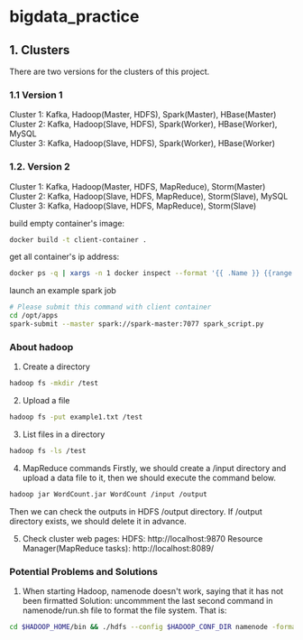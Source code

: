 # bigdata_practice

## 1. Clusters
There are two versions for the clusters of this project.

### 1.1 Version 1
Cluster 1: Kafka, Hadoop(Master, HDFS), Spark(Master), HBase(Master) \
Cluster 2: Kafka, Hadoop(Slave, HDFS), Spark(Worker), HBase(Worker), MySQL \
Cluster 3: Kafka, Hadoop(Slave, HDFS), Spark(Worker), HBase(Worker)

### 1.2. Version 2
Cluster 1: Kafka, Hadoop(Master, HDFS, MapReduce), Storm(Master) \
Cluster 2: Kafka, Hadoop(Slave, HDFS, MapReduce), Storm(Slave), MySQL \
Cluster 3: Kafka, Hadoop(Slave, HDFS, MapReduce), Storm(Slave)

build empty container's image:
```bash
docker build -t client-container .
```

get all container's ip address: 
```bash
docker ps -q | xargs -n 1 docker inspect --format '{{ .Name }} {{range .NetworkSettings.Networks}} {{.IPAddress}}{{end}}' | sed 's#^/##';
```

launch an example spark job
```bash
# Please submit this command with client container
cd /opt/apps
spark-submit --master spark://spark-master:7077 spark_script.py
```

### About hadoop
1. Create a directory
```bash
hadoop fs -mkdir /test
```

2. Upload a file
```bash
hadoop fs -put example1.txt /test
```

3. List files in a directory
```bash
hadoop fs -ls /test
```

4. MapReduce commands
Firstly, we should create a /input directory and upload a data file to it, then we should execute the command below. 
```bash
hadoop jar WordCount.jar WordCount /input /output
```
Then we can check the outputs in HDFS /output directory. If /output directory exists, we should delete it in advance. 

5. Check cluster web pages:
HDFS: http://localhost:9870
Resource Manager(MapReduce tasks): http://localhost:8089/

### Potential Problems and Solutions
1. When starting Hadoop, namenode doesn't work, saying that it has not been firmatted
Solution: uncommment the last second command in namenode/run.sh file to format the file system. That is:
```bash
cd $HADOOP_HOME/bin && ./hdfs --config $HADOOP_CONF_DIR namenode -format $CLUSTER_NAME
```